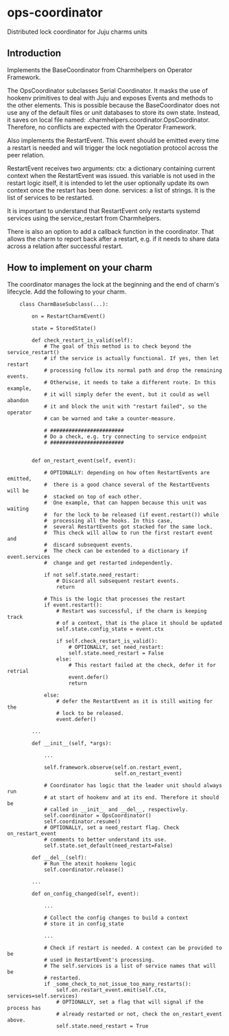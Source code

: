 # ops-coordinator
Distributed lock coordinator for Juju charms units

## Introduction

Implements the BaseCoordinator from Charmhelpers on Operator Framework.

The OpsCoordinator subclasses Serial Coordinator. It masks the use of hookenv
primitives to deal with Juju and exposes Events and methods to the other
elements. This is possible because the BaseCoordinator does not use any of the
default files or unit databases to store its own state. Instead, it saves on
local file named: .charmhelpers.coordinator.OpsCoordinator. Therefore, no
conflicts are expected with the Operator Framework.

Also implements the RestartEvent. This event should be emitted
every time a restart is needed and will trigger the lock negotiation protocol
across the peer relation.

RestartEvent receives two arguments:
ctx: a dictionary containing current context when the RestartEvent was issued.
     this variable is not used in the restart logic itself, it is intended to
     let the user optionally update its own context once the restart has been
     done.
services: a list of strings. It is the list of services to be restarted.

It is important to understand that RestartEvent only restarts systemd services
using the service_restart from Charmhelpers.

There is also an option to add a callback function in the coordinator. That
allows the charm to report back after a restart, e.g. if it needs to share
data across a relation after successful restart.

## How to implement on your charm

The coordinator manages the lock at the beginning and the end of charm's lifecycle.
Add the following to your charm.

```
    class CharmBaseSubclass(...):

        on = RestartCharmEvent()

        state = StoredState()

        def check_restart_is_valid(self):
            # The goal of this method is to check beyond the service_restart()
            # if the service is actually functional. If yes, then let restart
            # processing follow its normal path and drop the remaining events.
            # Otherwise, it needs to take a different route. In this example,
            # it will simply defer the event, but it could as well abandon
            # it and block the unit with "restart failed", so the operator
            # can be warned and take a counter-measure.

            # ########################
            # Do a check, e.g. try connecting to service endpoint
            # ########################


        def on_restart_event(self, event):

            # OPTIONALLY: depending on how often RestartEvents are emitted,
            #  there is a good chance several of the RestartEvents will be
            #  stacked on top of each other.
            #  One example, that can happen because this unit was waiting
            #  for the lock to be released (if event.restart()) while
            #  processing all the hooks. In this case,
            #  several RestartEvents got stacked for the same lock.
            #  This check will allow to run the first restart event and
            #  discard subsequent events.
            #  The check can be extended to a dictionary if event.services
            #  change and get restarted independently.

            if not self.state.need_restart:
                # Discard all subsequent restart events.
                return

            # This is the logic that processes the restart
            if event.restart():
                # Restart was successful, if the charm is keeping track
                # of a context, that is the place it should be updated
                self.state.config_state = event.ctx

                if self.check_restart_is_valid():
                    # OPTIONALLY, set need_restart:
                    self.state.need_restart = False
                else:
                    # This restart failed at the check, defer it for retrial
                    event.defer()
                    return

            else:
                # defer the RestartEvent as it is still waiting for the
                # lock to be released.
                event.defer()

        ...

        def __init__(self, *args):

            ...

            self.framework.observe(self.on.restart_event,
                                   self.on_restart_event)

            # Coordinator has logic that the leader unit should always run
            # at start of hookenv and at its end. Therefore it should be
            # called in __init__ and __del__, respectively.
            self.coordinator = OpsCoordinator()
            self.coordinator.resume()
            # OPTIONALLY, set a need_restart flag. Check on_restart_event
            # comments to better understand its use.
            self.state.set_default(need_restart=False)

        def __del__(self):
            # Run the atexit hookenv logic
            self.coordinator.release()

        ...

        def on_config_changed(self, event):

            ...

            # Collect the config changes to build a context
            # store it in config_state

            ...

            # Check if restart is needed. A context can be provided to be
            # used in RestartEvent's processing.
            # The self.services is a list of service names that will be
            # restarted.
            if _some_check_to_not_issue_too_many_restarts():
                self.on.restart_event.emit(self.ctx, services=self.services)
                # OPTIONALLY, set a flag that will signal if the process has
                # already restarted or not, check the on_restart_event above.
                self.state.need_restart = True
```
